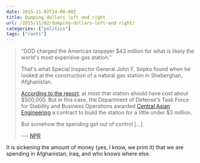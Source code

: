 ```yaml
---
date: 2015-11-02T14:00:00Z
title: Dumping dollars left and right
url: /2015/11/02/dumping-dollars-left-and-right/
categories: ["politics"]
tags: ["rants"]
---
```


> "DOD charged the American taxpayer $43 million for what is likely the world's most expensive gas station."
>
> That's what Special Inspector General John F. Sopko found when he looked at the construction of a natural gas station in Sheberghan, Afghanistan.
>
> [According to the report](/resources/pdf/SIGAR-16-2-SP.pdf), at most that station should have cost about $500,000. But in this case, the Department of Defense's Task Force for Stability and Business Operations awarded [Central Asian Engineering](http://www.cadg.com/) a contract to build the station for a little under $3 million.
>
> But somehow the spending got out of control [...]
>
> --- [NPR](http://www.npr.org/sections/thetwo-way/2015/11/02/453979013/watchdog-u-s-paid-for-worlds-most-expensive-gas-station-in-afghanistan)

It is sickening the amount of money (yes, I know, we print it) that we are spending in Afghanistan, Iraq, and who knows where else.
